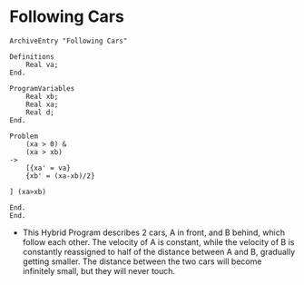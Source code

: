 # Following Cars

  ```keymaera
  ArchiveEntry "Following Cars"
  
  Definitions
      Real va;
  End.
  
  ProgramVariables
      Real xb;
      Real xa;
      Real d;
  End.
  
  Problem
      (xa > 0) &
      (xa > xb)
  ->
      [{xa' = va} 
      {xb' = (xa-xb)/2}
  
  ] (xa>xb)
  
  End.
  End.
  ```

- This Hybrid Program describes 2 cars, A in front, and B behind, which follow
each other. The velocity of A is constant, while the velocity of B is constantly
reassigned to half of the distance between A and B, gradually getting smaller.
The distance between the two cars will become infinitely small, but they will
never touch.
